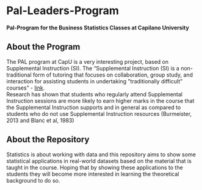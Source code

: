 # Pal-Leaders-Program
**Pal-Program for the Business Statistics Classes at Capilano University**

## About the Program
The PAL program at CapU is a very interesting project, based on Supplemental Instruction (SI).
The “Supplemental Instruction (SI) is a non-traditional form of tutoring that focuses on collaboration, group study, and interaction for assisting students in undertaking "traditionally difficult" courses” - [link](https://www.txstate.edu/slac/suppinst/about.html). </br>
Research has shown that students who regularly attend Supplemental Instruction sessions are more likely to earn higher marks in the course that the Supplemental Instruction supports and in general as compared to students who do not use Supplemental Instruction resources (Burmeister, 2013 and Blanc et al, 1983)

## About the Repository
Statistics is about working with data and this repository aims to show some statistical applications in real-world datasets based on the material that is taught in the course.
Hoping that by showing these applications to the students they will become more interested in learning the theoretical background to do so.
